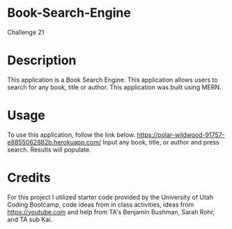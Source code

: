 # Book-Search-Engine
Challenge 21
# Description
This application is a Book Search Engine. This application allows users to search for any book, title or author. This application was built using MERN.
# Usage
To use this application, follow the link below.
https://polar-wildwood-91757-e8855062882b.herokuapp.com/
Input any book, title, or author and press search. Results will populate.
# Credits
For this project I utilized starter code provided by the University of Utah Coding Bootcamp, code ideas from in class activities, ideas from https://youtube.com and help from TA's Benjamin Bushman, Sarah Rohr, and TA sub Kai.
